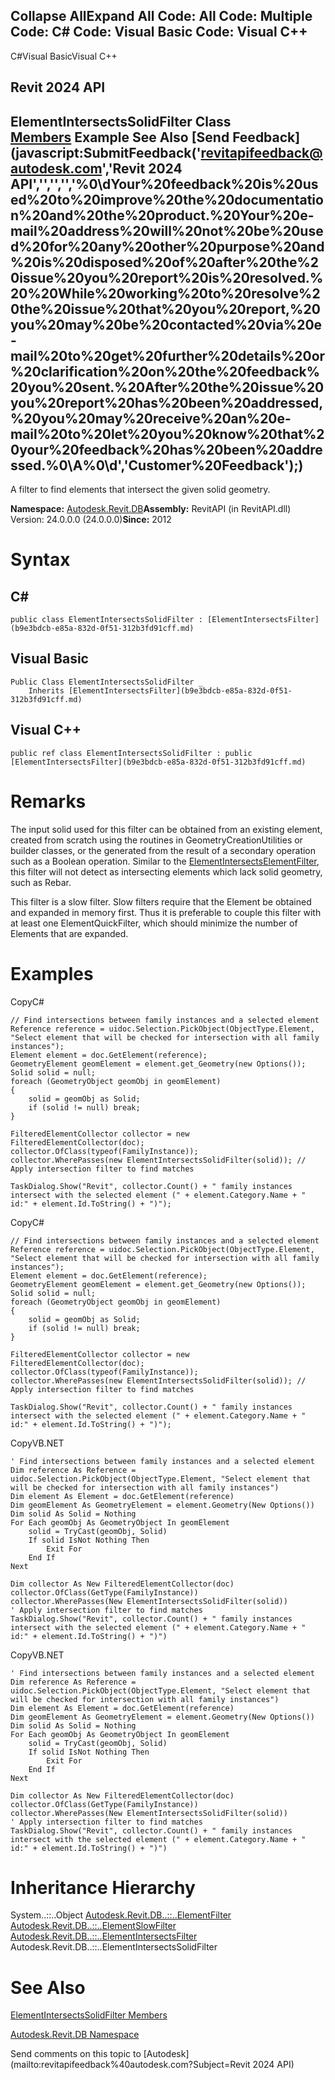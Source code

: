 ﻿

Collapse AllExpand All Code: All Code: Multiple Code: C# Code: Visual Basic Code: Visual C++   
---  
  
C#Visual BasicVisual C++

Revit 2024 API  
---  
ElementIntersectsSolidFilter Class  
[Members](939e9c37-4faf-8261-94d3-e6625bdcd3cb.md) Example See Also [Send Feedback](javascript:SubmitFeedback\('revitapifeedback@autodesk.com','Revit 2024 API','','','','%0\\dYour%20feedback%20is%20used%20to%20improve%20the%20documentation%20and%20the%20product.%20Your%20e-mail%20address%20will%20not%20be%20used%20for%20any%20other%20purpose%20and%20is%20disposed%20of%20after%20the%20issue%20you%20report%20is%20resolved.%20%20While%20working%20to%20resolve%20the%20issue%20that%20you%20report,%20you%20may%20be%20contacted%20via%20e-mail%20to%20get%20further%20details%20or%20clarification%20on%20the%20feedback%20you%20sent.%20After%20the%20issue%20you%20report%20has%20been%20addressed,%20you%20may%20receive%20an%20e-mail%20to%20let%20you%20know%20that%20your%20feedback%20has%20been%20addressed.%0\\A%0\\d','Customer%20Feedback'\);)  
---  
  
A filter to find elements that intersect the given solid geometry. 

**Namespace:** [Autodesk.Revit.DB](87546ba7-461b-c646-cbb1-2cb8f5bff8b2.md)**Assembly:** RevitAPI (in RevitAPI.dll) Version: 24.0.0.0 (24.0.0.0)**Since:** 2012 

# Syntax

C#  
---  
      
    
    public class ElementIntersectsSolidFilter : [ElementIntersectsFilter](b9e3bdcb-e85a-832d-0f51-312b3fd91cff.md)  
  
Visual Basic  
---  
      
    
    Public Class ElementIntersectsSolidFilter _
    	Inherits [ElementIntersectsFilter](b9e3bdcb-e85a-832d-0f51-312b3fd91cff.md)  
  
Visual C++  
---  
      
    
    public ref class ElementIntersectsSolidFilter : public [ElementIntersectsFilter](b9e3bdcb-e85a-832d-0f51-312b3fd91cff.md)  
  
# Remarks

The input solid used for this filter can be obtained from an existing element, created from scratch using the routines in GeometryCreationUtilities or builder classes, or the generated from the result of a secondary operation such as a Boolean operation. Similar to the [ElementIntersectsElementFilter](404df79f-2e48-ad4d-2654-a49aa5bf4443.md), this filter will not detect as intersecting elements which lack solid geometry, such as Rebar.

This filter is a slow filter. Slow filters require that the Element be obtained and expanded in memory first. Thus it is preferable to couple this filter with at least one ElementQuickFilter, which should minimize the number of Elements that are expanded.

# Examples

CopyC#
    
    
    // Find intersections between family instances and a selected element
    Reference reference = uidoc.Selection.PickObject(ObjectType.Element, "Select element that will be checked for intersection with all family instances");
    Element element = doc.GetElement(reference);
    GeometryElement geomElement = element.get_Geometry(new Options());
    Solid solid = null;
    foreach (GeometryObject geomObj in geomElement)
    {
        solid = geomObj as Solid;
        if (solid != null) break;
    }
    
    FilteredElementCollector collector = new FilteredElementCollector(doc);
    collector.OfClass(typeof(FamilyInstance));
    collector.WherePasses(new ElementIntersectsSolidFilter(solid)); // Apply intersection filter to find matches
    
    TaskDialog.Show("Revit", collector.Count() + " family instances intersect with the selected element (" + element.Category.Name + " id:" + element.Id.ToString() + ")");

CopyC#
    
    
    // Find intersections between family instances and a selected element
    Reference reference = uidoc.Selection.PickObject(ObjectType.Element, "Select element that will be checked for intersection with all family instances");
    Element element = doc.GetElement(reference);
    GeometryElement geomElement = element.get_Geometry(new Options());
    Solid solid = null;
    foreach (GeometryObject geomObj in geomElement)
    {
        solid = geomObj as Solid;
        if (solid != null) break;
    }
    
    FilteredElementCollector collector = new FilteredElementCollector(doc);
    collector.OfClass(typeof(FamilyInstance));
    collector.WherePasses(new ElementIntersectsSolidFilter(solid)); // Apply intersection filter to find matches
    
    TaskDialog.Show("Revit", collector.Count() + " family instances intersect with the selected element (" + element.Category.Name + " id:" + element.Id.ToString() + ")");

CopyVB.NET
    
    
    ' Find intersections between family instances and a selected element
    Dim reference As Reference = uidoc.Selection.PickObject(ObjectType.Element, "Select element that will be checked for intersection with all family instances")
    Dim element As Element = doc.GetElement(reference)
    Dim geomElement As GeometryElement = element.Geometry(New Options())
    Dim solid As Solid = Nothing
    For Each geomObj As GeometryObject In geomElement
        solid = TryCast(geomObj, Solid)
        If solid IsNot Nothing Then
            Exit For
        End If
    Next
    
    Dim collector As New FilteredElementCollector(doc)
    collector.OfClass(GetType(FamilyInstance))
    collector.WherePasses(New ElementIntersectsSolidFilter(solid))
    ' Apply intersection filter to find matches
    TaskDialog.Show("Revit", collector.Count() + " family instances intersect with the selected element (" + element.Category.Name + " id:" + element.Id.ToString() + ")")

CopyVB.NET
    
    
    ' Find intersections between family instances and a selected element
    Dim reference As Reference = uidoc.Selection.PickObject(ObjectType.Element, "Select element that will be checked for intersection with all family instances")
    Dim element As Element = doc.GetElement(reference)
    Dim geomElement As GeometryElement = element.Geometry(New Options())
    Dim solid As Solid = Nothing
    For Each geomObj As GeometryObject In geomElement
        solid = TryCast(geomObj, Solid)
        If solid IsNot Nothing Then
            Exit For
        End If
    Next
    
    Dim collector As New FilteredElementCollector(doc)
    collector.OfClass(GetType(FamilyInstance))
    collector.WherePasses(New ElementIntersectsSolidFilter(solid))
    ' Apply intersection filter to find matches
    TaskDialog.Show("Revit", collector.Count() + " family instances intersect with the selected element (" + element.Category.Name + " id:" + element.Id.ToString() + ")")

# Inheritance Hierarchy

System..::..Object [Autodesk.Revit.DB..::..ElementFilter](b8b46cbf-9ecc-0745-ec53-c3c3b6510113.md) [Autodesk.Revit.DB..::..ElementSlowFilter](e06b1e14-dd8d-8137-74ac-8ac4929eee85.md) [Autodesk.Revit.DB..::..ElementIntersectsFilter](b9e3bdcb-e85a-832d-0f51-312b3fd91cff.md) Autodesk.Revit.DB..::..ElementIntersectsSolidFilter

# See Also

[ElementIntersectsSolidFilter Members](939e9c37-4faf-8261-94d3-e6625bdcd3cb.md)

[Autodesk.Revit.DB Namespace](87546ba7-461b-c646-cbb1-2cb8f5bff8b2.md)

Send comments on this topic to [Autodesk](mailto:revitapifeedback%40autodesk.com?Subject=Revit 2024 API)